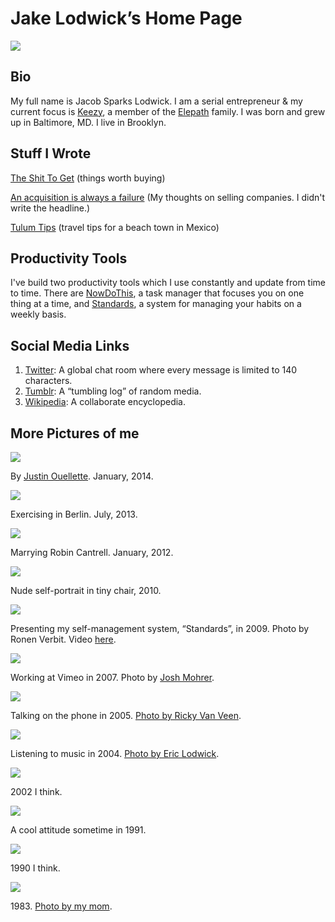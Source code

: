 # Jake Lodwick&rsquo;s Home Page

![](http://jakelodwick.imgix.net/keezyvid.png?w=720&dpr=1.5&auto=true)

## Bio

My full name is Jacob Sparks Lodwick. I am a serial entrepreneur &amp; my current focus is [Keezy](//keezy.net/), a member of the [Elepath](//elepath.com/) family. I was born and grew up in Baltimore, MD. I live in Brooklyn.

## Stuff I Wrote

[The Shit To Get](/tstg.html) (things worth buying)

[An acquisition is always a failure](http://pando.com/2013/04/02/an-acquisition-is-always-a-failure/) (My thoughts on selling companies. I didn't write the headline.)

[Tulum Tips][4] (travel tips for a beach town in Mexico)

## Productivity Tools

I've build two productivity tools which I use constantly and update from time to time. There are [NowDoThis][5], a task manager that focuses you on one thing at a time, and [Standards][6], a system for managing your habits on a weekly basis.

## Social Media Links

1. [Twitter][7]: A global chat room where every message is limited to 140 characters.
1. [Tumblr][8]: A “tumbling log” of random media.
1. [Wikipedia](http://en.wikipedia.org/wiki/Jake_Lodwick): A collaborate encyclopedia.

## More Pictures of me

![][9]

By [Justin Ouellette][10]. January, 2014.

![][11]

Exercising in Berlin. July, 2013.

![][12]

Marrying Robin Cantrell. January, 2012.

![][13]

Nude self-portrait in tiny chair, 2010.

![][14]

Presenting my self-management system, “Standards”, in 2009. Photo by Ronen Verbit. Video [here][15].

![][16]

Working at Vimeo in 2007. Photo by [Josh Mohrer][17].

![][18]

Talking on the phone in 2005. [Photo by Ricky Van Veen][19].

![][20]

Listening to music in 2004. [Photo by Eric Lodwick][21].

![][22]

2002 I think.

![][23]

A cool attitude sometime in 1991.

![][24]

1990 I think.

![][25]

1983\. [Photo by my mom][26].

   [1]: //jakelodwick.imgix.net/kim.png?w=720&amp;dpr=1.5&amp;auto=true
   [2]: http://elepath.com/
   [3]: http://kimathomas.ca/
   [4]: /tulum.html
   [5]: http://nowdothis.com/
   [6]: http://wehavestandards.com/
   [7]: https://twitter.com/jakelodwick
   [8]: http://jakelodwick.tumblr.com/
   [9]: //jakelodwick.imgix.net/jstn.png?w=720&amp;dpr=1.5
   [10]: http://jstn.cc/post/73956090802
   [11]: //jakelodwick.imgix.net/skill.gif?w=720
   [12]: //jakelodwick.imgix.net/wedding.jpg?w=720
   [13]: //jakelodwick.imgix.net/seated.png?w=720
   [14]: //jakelodwick.imgix.net/qsjake.jpg?w=720
   [15]: https://vimeo.com/8303782
   [16]: //jakelodwick.imgix.net/trawin.jpg?w=720
   [17]: http://www.flickr.com/photos/90034839@N00/1588855971/
   [18]: //jakelodwick.imgix.net/clamshell.jpg?w=720
   [19]: http://www.flickr.com/photos/rickyv/5676694
   [20]: //jakelodwick.imgix.net/2004.jpg?w=720
   [21]: http://www.flickr.com/photos/ericlodwick/2706580
   [22]: //jakelodwick.imgix.net/hook_wall.jpg?w=720
   [23]: //jakelodwick.imgix.net/1991.jpg?w=720
   [24]: //jakelodwick.imgix.net/gafasrojas.jpg?w=720
   [25]: //jakelodwick.imgix.net/bball.jpg?w=720
   [26]: http://www.flickr.com/photos/anugent/11692123/
